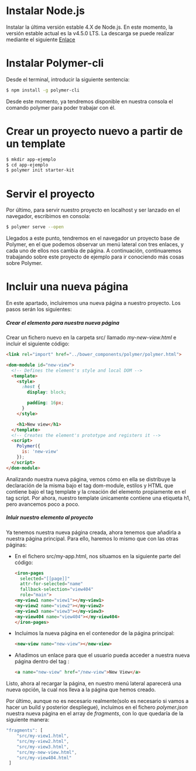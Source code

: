 # Instalar Node.js
  Instalar la última versión estable 4.X de Node.js. En este momento, la versión estable actual es la v4.5.0 LTS.
  La descarga se puede realizar mediante el siguiente [Enlace](https://nodejs.org/en/)

# Instalar Polymer-cli
  Desde el terminal, introducir la siguiente sentencia:
  ```sh
  $ npm install -g polymer-cli
  ```
  Desde este momento, ya tendremos disponible en nuestra consola el comando polymer para poder trabajar con él.

# Crear un proyecto nuevo a partir de un template

  ```sh
  $ mkdir app-ejemplo
  $ cd app-ejemplo
  $ polymer init starter-kit
  ```

# Servir el proyecto
  Por último, para servir nuestro proyecto en localhost y ser lanzado en el navegador, escribimos en consola:
  ```sh
  $ polymer serve --open
  ```
  Llegados a este punto, tendremos en el navegador un proyecto base de Polymer, en el que podemos observar un menú lateral con tres enlaces, y cada uno de ellos nos cambia de página. A continuación, continuaremos trabajando sobre este proyecto de ejemplo para ir conociendo más cosas sobre Polymer.

 # Incluir una nueva página
En este apartado, incluiremos una nueva página a nuestro proyecto. Los pasos serán los siguientes:
##### Crear el elemento para nuestra nueva página
Crear un fichero nuevo en la carpeta src/ llamado *my-new-view.html* e incluir el siguiente código:

```html
<link rel="import" href="../bower_components/polymer/polymer.html">

<dom-module id="new-view">
  <!-- Defines the element's style and local DOM -->
  <template>
    <style>
      :host {
        display: block;

        padding: 16px;
      }
    </style>

    <h1>New view</h1>
  </template>
  <!-- Creates the element's prototype and registers it -->
  <script>
    Polymer({
      is: 'new-view'
    });
  </script>
</dom-module>
```
Analizando nuestra nueva página, vemos cómo en ella se distribuye la declaración de la misma bajo el tag dom-module, estilos y HTML que contiene bajo el tag template y la creación del elemento propiamente en el tag script. Por ahora, nuestro template únicamente contiene una etiqueta h1, pero avancemos poco a poco.

##### Inluir nuestro elemento al proyecto
Ya tenemos nuestra nueva página creada, ahora tenemos que añadirla a nuestra página principal. Para ello, haremos lo mismo que con las otras páginas:

  - En el fichero src/my-app.html, nos situamos en la siguiente parte del código:
      ```html
      <iron-pages
        selected="[[page]]"
        attr-for-selected="name"
        fallback-selection="view404"
        role="main">
      <my-view1 name="view1"></my-view1>
      <my-view2 name="view2"></my-view2>
      <my-view3 name="view3"></my-view3>
      <my-view404 name="view404"></my-view404>
    </iron-pages>
      ```
  - Incluimos la nueva página en el contenedor de la página principal:
    ```html
    <new-view name="new-view"></new-view>
    ```
  - Añadimos un enlace para que el usuario pueda acceder a nuestra nueva página dentro del tag <iron-selector>:
    ```html
    <a name="new-view" href="/new-view">New View</a>
    ```
Listo, ahora al recargar la página, en nuestro menú lateral aparecerá una nueva opción, la cual nos lleva a la página que hemos creado.

Por último, aunque no es necesario realmente(solo es necesario si vamos a hacer un build y posterior despliegue), incluímos en el fichero *polymer.json* nuestra nueva página en el array de *fragments*, con lo que quedaría de la siguiente manera:

```javascript
"fragments": [
    "src/my-view1.html",
    "src/my-view2.html",
    "src/my-view3.html",
    "src/my-new-view.html",
    "src/my-view404.html"
 ]
```
